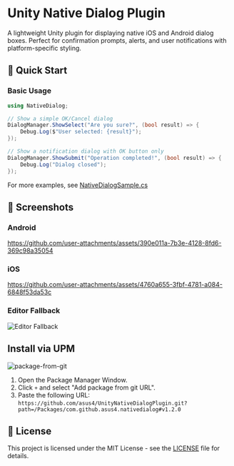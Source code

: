 # Unity Native Dialog Plugin

A lightweight Unity plugin for displaying native iOS and Android dialog boxes. Perfect for confirmation prompts, alerts, and user notifications with platform-specific styling.

## 🚀 Quick Start

### Basic Usage

```csharp
using NativeDialog;

// Show a simple OK/Cancel dialog
DialogManager.ShowSelect("Are you sure?", (bool result) => {
    Debug.Log($"User selected: {result}");
});

// Show a notification dialog with OK button only
DialogManager.ShowSubmit("Operation completed!", (bool result) => {
    Debug.Log("Dialog closed");
});
```

For more examples, see [NativeDialogSample.cs](Assets/NativeDialogSample.cs)

## 📱 Screenshots

### Android

https://github.com/user-attachments/assets/390e011a-7b3e-4128-8fd6-369c98a35054

### iOS

https://github.com/user-attachments/assets/4760a655-3fbf-4781-a084-6848f53da53c

### Editor Fallback

![Editor Fallback](https://github.com/user-attachments/assets/3fdb094d-397e-4af7-92e9-8ca75d323f50)

## Install via UPM

![package-from-git](https://github.com/user-attachments/assets/45562439-5c37-4940-afe5-a5fb59eb6849)

1. Open the Package Manager Window.
2. Click `+` and select "Add package from git URL".
3. Paste the following URL:  
`https://github.com/asus4/UnityNativeDialogPlugin.git?path=/Packages/com.github.asus4.nativedialog#v1.2.0`

## 📄 License

This project is licensed under the MIT License - see the [LICENSE](LICENSE) file for details.
